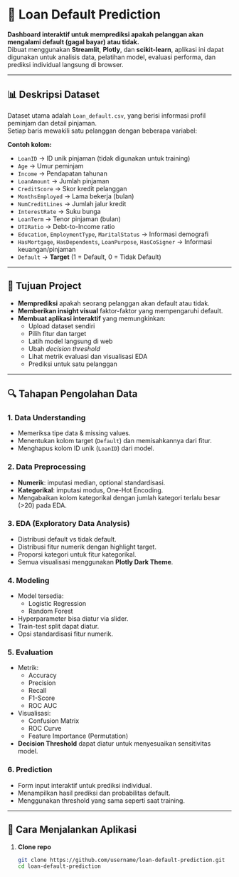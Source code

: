 # 💸 Loan Default Prediction

**Dashboard interaktif untuk memprediksi apakah pelanggan akan mengalami default (gagal bayar) atau tidak.**  
Dibuat menggunakan **Streamlit**, **Plotly**, dan **scikit-learn**, aplikasi ini dapat digunakan untuk analisis data, pelatihan model, evaluasi performa, dan prediksi individual langsung di browser.

---

## 📊 Deskripsi Dataset

Dataset utama adalah `Loan_default.csv`, yang berisi informasi profil peminjam dan detail pinjaman.  
Setiap baris mewakili satu pelanggan dengan beberapa variabel:

**Contoh kolom:**
- `LoanID` → ID unik pinjaman (tidak digunakan untuk training)
- `Age` → Umur peminjam
- `Income` → Pendapatan tahunan
- `LoanAmount` → Jumlah pinjaman
- `CreditScore` → Skor kredit pelanggan
- `MonthsEmployed` → Lama bekerja (bulan)
- `NumCreditLines` → Jumlah jalur kredit
- `InterestRate` → Suku bunga
- `LoanTerm` → Tenor pinjaman (bulan)
- `DTIRatio` → Debt-to-Income ratio
- `Education`, `EmploymentType`, `MaritalStatus` → Informasi demografi
- `HasMortgage`, `HasDependents`, `LoanPurpose`, `HasCoSigner` → Informasi keuangan/pinjaman
- `Default` → **Target** (1 = Default, 0 = Tidak Default)

---

## 🎯 Tujuan Project

- **Memprediksi** apakah seorang pelanggan akan default atau tidak.
- **Memberikan insight visual** faktor-faktor yang mempengaruhi default.
- **Membuat aplikasi interaktif** yang memungkinkan:
  - Upload dataset sendiri
  - Pilih fitur dan target
  - Latih model langsung di web
  - Ubah *decision threshold*
  - Lihat metrik evaluasi dan visualisasi EDA
  - Prediksi untuk satu pelanggan

---

## 🔍 Tahapan Pengolahan Data

### 1. **Data Understanding**
- Memeriksa tipe data & missing values.
- Menentukan kolom target (`Default`) dan memisahkannya dari fitur.
- Menghapus kolom ID unik (`LoanID`) dari model.

### 2. **Data Preprocessing**
- **Numerik**: imputasi median, optional standardisasi.
- **Kategorikal**: imputasi modus, One-Hot Encoding.
- Mengabaikan kolom kategorikal dengan jumlah kategori terlalu besar (>20) pada EDA.

### 3. **EDA (Exploratory Data Analysis)**
- Distribusi default vs tidak default.
- Distribusi fitur numerik dengan highlight target.
- Proporsi kategori untuk fitur kategorikal.
- Semua visualisasi menggunakan **Plotly Dark Theme**.

### 4. **Modeling**
- Model tersedia:
  - Logistic Regression
  - Random Forest
- Hyperparameter bisa diatur via slider.
- Train-test split dapat diatur.
- Opsi standardisasi fitur numerik.

### 5. **Evaluation**
- Metrik:
  - Accuracy
  - Precision
  - Recall
  - F1-Score
  - ROC AUC
- Visualisasi:
  - Confusion Matrix
  - ROC Curve
  - Feature Importance (Permutation)
- **Decision Threshold** dapat diatur untuk menyesuaikan sensitivitas model.

### 6. **Prediction**
- Form input interaktif untuk prediksi individual.
- Menampilkan hasil prediksi dan probabilitas default.
- Menggunakan threshold yang sama seperti saat training.

---

## 🚀 Cara Menjalankan Aplikasi

1. **Clone repo**
   ```bash
   git clone https://github.com/username/loan-default-prediction.git
   cd loan-default-prediction
